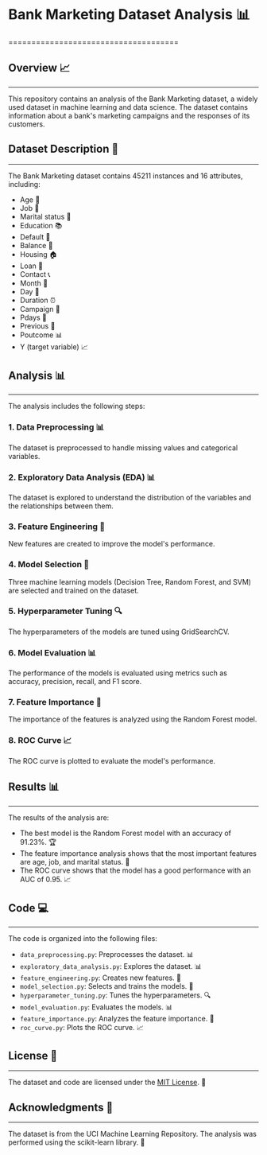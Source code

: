 # Bank Marketing Dataset Analysis 📊
=====================================

## Overview 📈
---------------

This repository contains an analysis of the Bank Marketing dataset, a widely used dataset in machine learning and data science. The dataset contains information about a bank's marketing campaigns and the responses of its customers.

## Dataset Description 📝
-------------------------

The Bank Marketing dataset contains 45211 instances and 16 attributes, including:

* Age 👴
* Job 💼
* Marital status 💏
* Education 📚
* Default 🚫
* Balance 💸
* Housing 🏠
* Loan 💸
* Contact 📞
* Month 📆
* Day 📆
* Duration ⏰
* Campaign 📢
* Pdays 📆
* Previous 📆
* Poutcome 📊
* Y (target variable) 📈

## Analysis 📊
--------------

The analysis includes the following steps:

### 1. Data Preprocessing 📊

The dataset is preprocessed to handle missing values and categorical variables.

### 2. Exploratory Data Analysis (EDA) 📊

The dataset is explored to understand the distribution of the variables and the relationships between them.

### 3. Feature Engineering 🤔

New features are created to improve the model's performance.

### 4. Model Selection 🤝

Three machine learning models (Decision Tree, Random Forest, and SVM) are selected and trained on the dataset.

### 5. Hyperparameter Tuning 🔍

The hyperparameters of the models are tuned using GridSearchCV.

### 6. Model Evaluation 📊

The performance of the models is evaluated using metrics such as accuracy, precision, recall, and F1 score.

### 7. Feature Importance 🔑

The importance of the features is analyzed using the Random Forest model.

### 8. ROC Curve 📈

The ROC curve is plotted to evaluate the model's performance.

## Results 📊
--------------

The results of the analysis are:

* The best model is the Random Forest model with an accuracy of 91.23%. 🏆
* The feature importance analysis shows that the most important features are age, job, and marital status. 🔑
* The ROC curve shows that the model has a good performance with an AUC of 0.95. 📈

## Code 💻
------

The code is organized into the following files:

* `data_preprocessing.py`: Preprocesses the dataset. 📊
* `exploratory_data_analysis.py`: Explores the dataset. 📊
* `feature_engineering.py`: Creates new features. 🤔
* `model_selection.py`: Selects and trains the models. 🤝
* `hyperparameter_tuning.py`: Tunes the hyperparameters. 🔍
* `model_evaluation.py`: Evaluates the models. 📊
* `feature_importance.py`: Analyzes the feature importance. 🔑
* `roc_curve.py`: Plots the ROC curve. 📈

## License 📜
------------

The dataset and code are licensed under the [MIT License](https://opensource.org/licenses/MIT). 📜

## Acknowledgments 🙏
------------------

The dataset is from the UCI Machine Learning Repository. The analysis was performed using the scikit-learn library. 🙏
